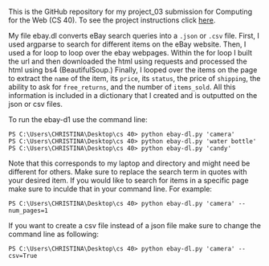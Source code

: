 This is the GitHub repository for my project_03 submission for Computing for the Web (CS 40). To see the project instructions click [here](https://github.com/mikeizbicki/cmc-csci040/tree/2022fall/project_03).

My file ebay.dl converts eBay search queries into a `.json` or `.csv` file. First, I used argparse to search for different items on the eBay website. Then, I used a for loop to loop over the ebay webpages. 
Within the for loop I built the url and then downloaded the html using requests and processed the html using bs4 (BeautifulSoup.) 
Finally, I looped over the items on the page to extract the `name` of the item, its `price`, its `status`, the price of `shipping`, the ability to ask for `free_returns`, and the number of `items_sold`.
All this information is included in a dictionary that I created and is outputted on the json or csv files. 
 
To run the ebay-d1 use the command line:
```
PS C:\Users\CHRISTINA\Desktop\cs 40> python ebay-dl.py 'camera'
PS C:\Users\CHRISTINA\Desktop\cs 40> python ebay-dl.py 'water bottle'
PS C:\Users\CHRISTINA\Desktop\cs 40> python ebay-dl.py 'candy'
```
 
Note that this corresponds to my laptop and directory and might need be different for others. Make sure to replace the search term in quotes with your desired item. If you would like to search for items in a specific page make sure to inculde that in your command line. For example:

```
PS C:\Users\CHRISTINA\Desktop\cs 40> python ebay-dl.py 'camera' --num_pages=1
```

If you want to create a csv file instead of a json file make sure to change the command line as following:

```
PS C:\Users\CHRISTINA\Desktop\cs 40> python ebay-dl.py 'camera' --csv=True 
```

 

